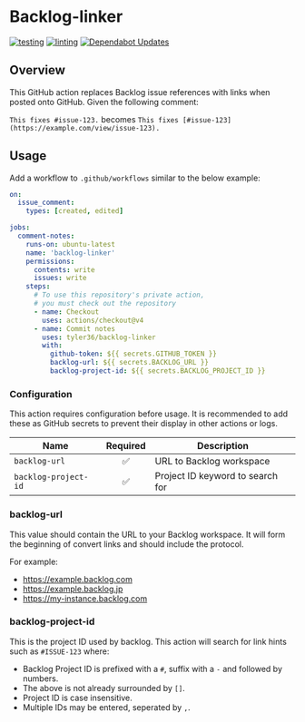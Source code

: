 # Backlog-linker

[![testing](https://github.com/tyler36/backlog-linker/actions/workflows/testing.yml/badge.svg)](https://github.com/tyler36/backlog-linker/actions/workflows/testing.yml)
[![linting](https://github.com/tyler36/backlog-linker/actions/workflows/linting.yml/badge.svg)](https://github.com/tyler36/backlog-linker/actions/workflows/linting.yml)
[![Dependabot Updates](https://github.com/tyler36/backlog-linker/actions/workflows/dependabot/dependabot-updates/badge.svg)](https://github.com/tyler36/backlog-linker/actions/workflows/dependabot/dependabot-updates)

## Overview

This GitHub action replaces Backlog issue references with links when posted onto GitHub.
Given the following comment:

`This fixes #issue-123.` becomes `This fixes [#issue-123](https://example.com/view/issue-123).`

## Usage

Add a workflow to `.github/workflows` similar to the below example:

```yml
on:
  issue_comment:
    types: [created, edited]

jobs:
  comment-notes:
    runs-on: ubuntu-latest
    name: 'backlog-linker'
    permissions:
      contents: write
      issues: write
    steps:
      # To use this repository's private action,
      # you must check out the repository
      - name: Checkout
        uses: actions/checkout@v4
      - name: Commit notes
        uses: tyler36/backlog-linker
        with:
          github-token: ${{ secrets.GITHUB_TOKEN }}
          backlog-url: ${{ secrets.BACKLOG_URL }}
          backlog-project-id: ${{ secrets.BACKLOG_PROJECT_ID }}
```

### Configuration

This action requires configuration before usage.
It is recommended to add these as GitHub secrets to prevent their display in other actions or logs.

| Name                 | Required | Description                      |
| -------------------- | :------: | -------------------------------- |
| `backlog-url`        |    ✅    | URL to Backlog workspace         |
| `backlog-project-id` |    ✅    | Project ID keyword to search for |

### backlog-url

This value should contain the URL to your Backlog workspace.
It will form the beginning of convert links and should include the protocol.

For example:

- <https://example.backlog.com>
- <https://example.backlog.jp>
- <https://my-instance.backlog.com>

### backlog-project-id

This is the project ID used by backlog.
This action will search for link hints such as `#ISSUE-123` where:

- Backlog Project ID is prefixed with a `#`, suffix with a `-` and followed by numbers.
- The above is not already surrounded by `[]`.
- Project ID is case insensitive.
- Multiple IDs may be entered, seperated by `,`.
